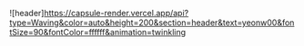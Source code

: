 ![header]https://capsule-render.vercel.app/api?type=Waving&color=auto&height=200&section=header&text=yeonw00&fontSize=90&fontColor=ffffff&animation=twinkling
